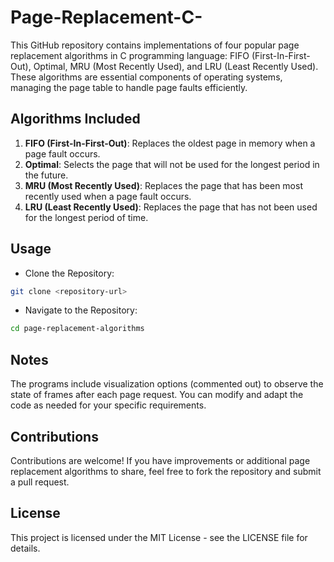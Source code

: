 # Page-Replacement-C-
This GitHub repository contains implementations of four popular page replacement algorithms in C programming language: FIFO (First-In-First-Out), Optimal, MRU (Most Recently Used), and LRU (Least Recently Used). These algorithms are essential components of operating systems, managing the page table to handle page faults efficiently.

## Algorithms Included

1. **FIFO (First-In-First-Out)**:
Replaces the oldest page in memory when a page fault occurs.
2. **Optimal**:
Selects the page that will not be used for the longest period in the future.
3. **MRU (Most Recently Used)**:
Replaces the page that has been most recently used when a page fault occurs.
4. **LRU (Least Recently Used)**:
Replaces the page that has not been used for the longest period of time.


## Usage

* Clone the Repository:
```bash
git clone <repository-url>
```
* Navigate to the Repository:
```bash
cd page-replacement-algorithms
```

## Notes

The programs include visualization options (commented out) to observe the state of frames after each page request.
You can modify and adapt the code as needed for your specific requirements.

## Contributions

Contributions are welcome! If you have improvements or additional page replacement algorithms to share, feel free to fork the repository and submit a pull request.

## License

This project is licensed under the MIT License - see the LICENSE file for details.
